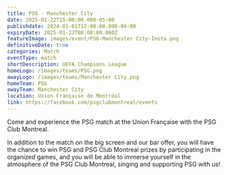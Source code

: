 ```yaml
---
title: PSG - Manchester City
date: 2025-01-22T15:00:00.000-05:00
publishdate: 2024-01-01T12:00:00.000-04:00
expiryDate: 2025-01-23T08:00:00.000Z
featureImage: images/event/PSG-Manchester City-Insta.png
definitiveDate: true
categories: Match
eventType: match
shortDescription: UEFA Champions League
homeLogo: /images/teams/PSG.png
awayLogo: /images/teams/Manchester City.png
homeTeam: PSG
awayTeam: Manchester City
location: Union Française de Montréal
link: https://facebook.com/psgclubmontreal/events
---
```


Come and experience the PSG match at the Union Française with the PSG Club Montreal.

In addition to the match on the big screen and our bar offer, you will have the chance to win PSG and PSG Club Montreal prizes by participating in the organized games, and you will be able to immerse yourself in the atmosphere of the PSG Club Montreal, singing and supporting PSG with us!
